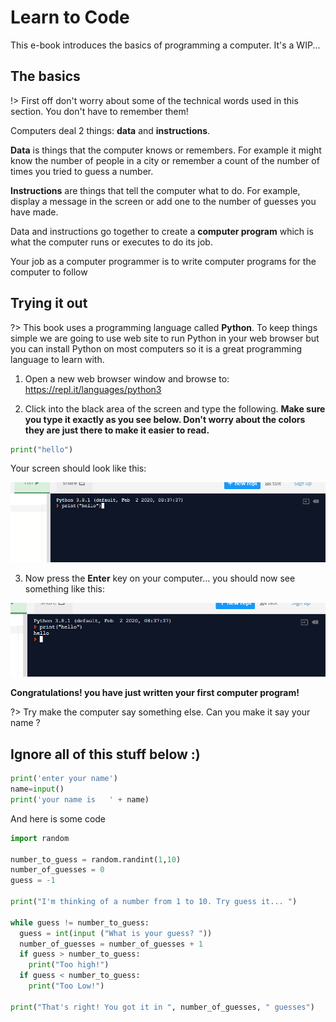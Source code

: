 # Learn to Code
This e-book introduces the basics of programming a computer. It's a WIP...


## The basics

!> First off don't worry about some of the technical words used in this section. You don't have to remember them!

Computers deal 2 things: **data** and **instructions**.

**Data** is things that the computer knows or remembers. For example it might know the number of people in a city or remember a count of the number of times you tried to guess a number.

**Instructions** are things that tell the computer what to do. For example, display a message in the screen or add one to the number of guesses you have made.

Data and instructions go together to create a **computer program** which is what the computer runs or executes to do its job.

Your job as a computer programmer is to write computer programs for the computer to follow


## Trying it out

?> This book uses a programming language called **Python**. To keep things simple we are going to use web site to run Python in your web browser but you can install Python on most computers so it is a great programming language to learn with.

1. Open a new web browser window and browse to: https://repl.it/languages/python3

2. Click into the black area of the screen and type the following. **Make sure you type it exactly as you see below. Don't worry about the colors they are just there to make it easier to read.**

``` python
print("hello")
```

Your screen should look like this:

![print hello screenshot](000_printhello.png)

3. Now press the **Enter** key on your computer... you should now see something like this:

![print hello screenshot](001_printhello_output.png)

**Congratulations! you have just written your first computer program!**

?> Try make the computer say something else. Can you make it say your name ?


## Ignore all of this stuff below :)

``` python
print('enter your name')
name=input()
print('your name is   ' + name)
```

And here is some code

``` python
import random

number_to_guess = random.randint(1,10)
number_of_guesses = 0
guess = -1

print("I'm thinking of a number from 1 to 10. Try guess it... ")

while guess != number_to_guess:  
  guess = int(input ("What is your guess? "))
  number_of_guesses = number_of_guesses + 1
  if guess > number_to_guess:
    print("Too high!")
  if guess < number_to_guess:
    print("Too Low!")  

print("That's right! You got it in ", number_of_guesses, " guesses")
```